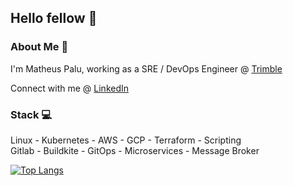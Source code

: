 <h2>Hello fellow 👋</h2>

<h3>About Me 💼</h3>

I'm Matheus Palu, working as a SRE / DevOps Engineer @ [Trimble](https://www.trimble.com)

Connect with me @ [LinkedIn](https://br.linkedin.com/in/matheuspalu)

<h3>Stack 💻</h3>

Linux - Kubernetes - AWS - GCP - Terraform - Scripting </br> Gitlab - Buildkite - GitOps - Microservices - Message Broker

[![Top Langs](https://github-readme-stats.vercel.app/api/top-langs/?username=mpalu&layout=compact)](https://github.com/mpalu/github-readme-stats)
